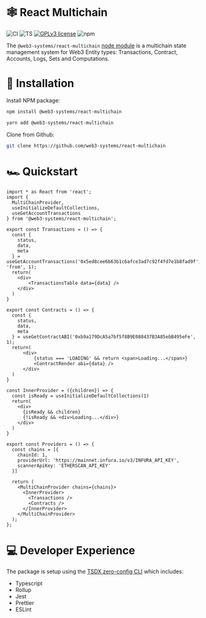 # 🕸️ React Multichain

![CI](https://github.com/web3-systems/react-multichain/actions/workflows/main.yml/badge.svg)
![TS](https://badgen.net/badge/-/TypeScript?icon=typescript&label&labelColor=blue&color=555555)
[![GPLv3 license](https://img.shields.io/badge/License-MIT-blue.svg)](http://perso.crans.org/besson/LICENSE.html)
![npm](https://img.shields.io/npm/v/@web3-systems/react-multichain)

The `@web3-systems/react-multichain` [node module](https://www.npmjs.com/package/@web3-systems/react-multichain) is a multichain state management system for Web3 Entity types: Transactions, Contract, Accounts, Logs, Sets and Computations.

# 💾 Installation

Install NPM package:

```sh
npm install @web3-systems/react-multichain
```

```sh
yarn add @web3-systems/react-multichain
```

Clone from Github:

```sh
git clone https://github.com/web3-systems/react-multichain
```

# 🏎️ Quickstart 

```tsx
import * as React from 'react';
import { 
  MultiChainProvider, 
  useInitializeDefaultCollections, 
  useGetAccountTransactions 
} from '@web3-systems/react-multichain';

export const Transactions = () => { 
  const { 
    status, 
    data, 
    meta 
  } = useGetAccountTransactions('0x5ed8cee6b63b1c6afce3ad7c92f4fd7e1b8fad9f', 'from', 1);
  return(
    <div>
        <TransactionsTable data={data} />
    </div>
  )
}

export const Contracts = () => { 
  const { 
    status, 
    data, 
    meta 
  } = useGetContractABI('0xb9a179DcA5a7bf5f8B9E088437B3A85ebB495eFe', 1);
  return(
      <div>
          {status === 'LOADING' && return <span>Loading...</span>}
          <ContractRender abi={data} />
      </div>
  )
}

const InnerProvider = ({children}) => { 
  const isReady = useInitializeDefaultCollections(1)
  return(
    <div>
      {isReady && children}
      {!isReady && <div>Loading...</div>}
    </div>
  )
}

export const Providers = () => {
  const chains = [{
    chainId: 1,
    providerUrl: 'https://mainnet.infura.io/v3/INFURA_API_KEY',
    scannerApiKey: 'ETHERSCAN_API_KEY'
  }]

  return (
    <MultiChainProvider chains={chains}>
      <InnerProvider>
        <Transactions />
        <Contracts />
      </InnerProvider>
    </MultiChainProvider>
  );
};

```

# 💻 Developer Experience

The package is setup using the [TSDX zero-config CLI](https://tsdx.io/) which includes:

- Typescript
- Rollup
- Jest
- Prettier
- ESLint
